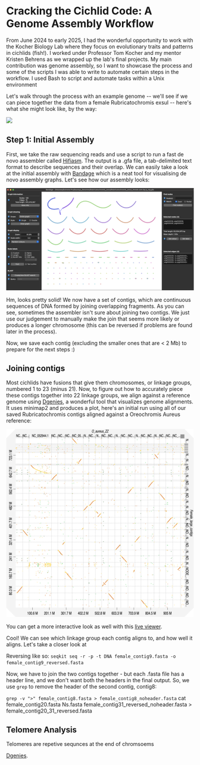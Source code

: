 # Cracking the Cichlid Code: A Genome Assembly Workflow
From June 2024 to early 2025, I had the wonderful opportunity to work with the Kocher Biology Lab where they focus on evolutionary traits and patterns in cichlids (fish!). I worked under Professor Tom Kocher and my mentor Kristen Behrens as we wrapped up the lab's final projects. My main contribution was genome assembly, so I want to showcase the process and some of the scripts I was able to write to automate certain steps in the workflow. I used Bash to script and automate tasks within a Unix environment

Let's walk through the process with an example genome -- we'll see if we can piece together the data from a female Rubricatochromis exsul -- here's what she might look like, by the way:

<img src="https://www.fishbase.se/images/species/Heexs_f1.jpg" width="500">


## Step 1: Initial Assembly
First, we take the raw sequencing reads and use a script to run a fast de novo assembler called [Hifiasm](https://github.com/chhylp123/hifiasm). The output is a .gfa file, a tab-delimited text format to describe sequences and their overlap. We can easily take a look at the initial assembly with [Bandage](https://rrwick.github.io/Bandage/) which is a neat tool for visualising de novo assembly graphs. Let's see how our assembly looks:

<img src="Example_Genome_Data/Bandage.png" width="700">

Hm, looks pretty solid! We now have a set of contigs, which are continuous sequences of DNA formed by joining overlapping fragments. As you can see, sometimes the assembler isn't sure about joining two contigs. We just use our judgement to manually make the join that seems more likely or produces a longer chromosome (this can be reversed if problems are found later in the process).

Now, we save each contig (excluding the smaller ones that are < 2 Mb) to prepare for the next steps :)

## Joining contigs
Most cichlids have fusions that give them chromosomes, or linkage groups, numbered 1 to 23 (minus 21). Now, to figure out how to accurately piece these contigs together into 22 linkage groups, we align against a reference genome using [Dgenies](https://dgenies.toulouse.inra.fr/), a wonderful tool that visualizes genome alignments. It uses minimap2 and produces a plot, here's an initial run using all of our saved Rubricatochromis contigs aligned against a Oreochromis Aureus reference:

<img src="Example_Genome_Data/map_Female_large_contigs_to_O_aureus_ZZ.png" width="700">

You can get a more interactive look as well with this [live viewer](https://github.com/SoumyaJailwala/Genome-Assembly/Example_Genome_Data/Female_large_contigs_O_aureus_ZZ_RE_F.html).

Cool! We can see which linkage group each contig aligns to, and how well it aligns. 
Let's take a closer look at 


Reversing like so:
`seqkit seq -r -p -t DNA female_contig9.fasta -o female_contig9_reversed.fasta`

Now, we have to join the two contigs together - but each .fasta file has a header line, and we don't want both the headers in the final output. So, we use `grep` to remove the header of the second contig, contig8:

`grep -v ">" female_contig8.fasta > female_contig8_noheader.fasta`
cat female_contig20.fasta Ns.fasta female_contig31_reversed_noheader.fasta > female_contig20_31_reversed.fasta 





## Telomere Analysis
Telomeres are repetive sequnces at the end of chromsoems 




[Dgenies](https://dgenies.toulouse.inrae.fr/).
